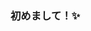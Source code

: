 ### 初めまして！✨

### <a src="(https://github.com/bidgeycodes/bidgeycodes/blob/main/SynthwaveMiku.png)"><img align="center" height="100" /></a>



<!--
**bidgeycodes/bidgeycodes** is a ✨ _special_ ✨ repository because its `README.md` (this file) appears on your GitHub profile.

Here are some ideas to get you started:

- 🔭 I’m currently working on ...
- 🌱 I’m currently learning ...
- 👯 I’m looking to collaborate on ...
- 🤔 I’m looking for help with ...
- 💬 Ask me about ...
- 📫 How to reach me: ...
- 😄 Pronouns: ...
- ⚡ Fun fact: ...
-->
